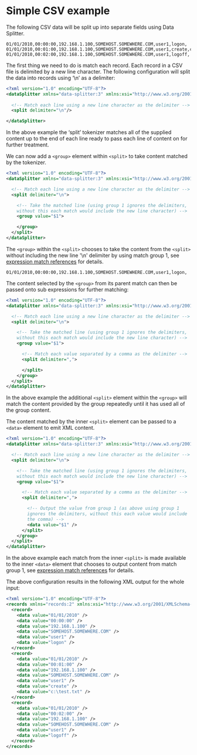 # Simple CSV example

The following CSV data will be split up into separate fields using Data Splitter.

```
01/01/2010,00:00:00,192.168.1.100,SOMEHOST.SOMEWHERE.COM,user1,logon,
01/01/2010,00:01:00,192.168.1.100,SOMEHOST.SOMEWHERE.COM,user1,create,c:\test.txt
01/01/2010,00:02:00,192.168.1.100,SOMEHOST.SOMEWHERE.COM,user1,logoff,
```

The first thing we need to do is match each record. Each record in a CSV file is delimited by a new line character. The following configuration will split the data into records using ‘\n’ as a delimiter:

```xml
<?xml version="1.0" encoding="UTF-8"?>
<dataSplitter xmlns="data-splitter:3" xmlns:xsi="http://www.w3.org/2001/XMLSchema-instance" xsi:schemaLocation="data-splitter:3 file://data-splitter-v3.0.xsd" version="3.0">
  
  <!-- Match each line using a new line character as the delimiter -->
  <split delimiter="\n"/>

</dataSplitter>
```

In the above example the ‘split’ tokenizer matches all of the supplied content up to the end of each line ready to pass each line of content on for further treatment.

We can now add a `<group>` element within `<split>` to take content matched by the tokenizer.

```xml
<?xml version="1.0" encoding="UTF-8"?>
<dataSplitter xmlns="data-splitter:3" xmlns:xsi="http://www.w3.org/2001/XMLSchema-instance" xsi:schemaLocation="data-splitter:3 file://data-splitter-v3.0.xsd" version="3.0">

  <!-- Match each line using a new line character as the delimiter -->
  <split delimiter="\n">

    <!-- Take the matched line (using group 1 ignores the delimiters, 
    without this each match would include the new line character) -->
    <group value="$1">

    </group>
  </split>
</dataSplitter>
```

The `<group>` within the `<split>` chooses to take the content from the `<split>` without including the new line '\n' delimiter by using match group 1, see [expression match references](3-1-expression-match-references.md#sec-3-1-1) for details.

```
01/01/2010,00:00:00,192.168.1.100,SOMEHOST.SOMEWHERE.COM,user1,logon,
```

The content selected by the `<group>` from its parent match can then be passed onto sub expressions for further matching:

```xml
<?xml version="1.0" encoding="UTF-8"?>
<dataSplitter xmlns="data-splitter:3" xmlns:xsi="http://www.w3.org/2001/XMLSchema-instance" xsi:schemaLocation="data-splitter:3 file://data-splitter-v3.0.xsd" version="3.0">

  <!-- Match each line using a new line character as the delimiter -->
  <split delimiter="\n">

    <!-- Take the matched line (using group 1 ignores the delimiters, 
    without this each match would include the new line character) -->
    <group value="$1">

      <!-- Match each value separated by a comma as the delimiter -->
      <split delimiter=",">

      </split>
    </group>
  </split>
</dataSplitter>
```

In the above example the additional `<split>` element within the `<group>` will match the content provided by the group repeatedly until it has used all of the group content.

The content matched by the inner `<split>` element can be passed to a `<data>` element to emit XML content.

```xml
<?xml version="1.0" encoding="UTF-8"?>
<dataSplitter xmlns="data-splitter:3" xmlns:xsi="http://www.w3.org/2001/XMLSchema-instance" xsi:schemaLocation="data-splitter:3 file://data-splitter-v3.0.xsd" version="3.0">

  <!-- Match each line using a new line character as the delimiter -->
  <split delimiter="\n">

    <!-- Take the matched line (using group 1 ignores the delimiters, 
    without this each match would include the new line character) -->
    <group value="$1">

      <!-- Match each value separated by a comma as the delimiter -->
      <split delimiter=",">

        <!-- Output the value from group 1 (as above using group 1
        ignores the delimiters, without this each value would include
        the comma) -->
        <data value="$1" />
      </split>
    </group>
  </split>
</dataSplitter>
```

In the above example each match from the inner `<split>` is made available to the inner `<data>` element that chooses to output content from match group 1, see [expression match references](3-1-expression-match-references.md#sec-3-1-1) for details.

The above configuration results in the following XML output for the whole input:

```xml
<?xml version="1.0" encoding="UTF-8"?>
<records xmlns="records:2" xmlns:xsi="http://www.w3.org/2001/XMLSchema-instance" xsi:schemaLocation="records:2 file://records-v2.0.xsd" version="3.0">
  <record>
    <data value="01/01/2010" />
    <data value="00:00:00" />
    <data value="192.168.1.100" />
    <data value="SOMEHOST.SOMEWHERE.COM" />
    <data value="user1" />
    <data value="logon" />
  </record>
  <record>
    <data value="01/01/2010" />
    <data value="00:01:00" />
    <data value="192.168.1.100" />
    <data value="SOMEHOST.SOMEWHERE.COM" />
    <data value="user1" />
    <data value="create" />
    <data value="c:\test.txt" />
  </record>
  <record>
    <data value="01/01/2010" />
    <data value="00:02:00" />
    <data value="192.168.1.100" />
    <data value="SOMEHOST.SOMEWHERE.COM" />
    <data value="user1" />
    <data value="logoff" />
  </record>
</records>
```
